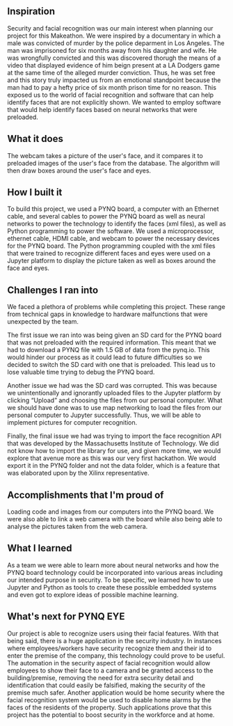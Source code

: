 ## Inspiration
Security and facial recognition was our main interest when planning our project for this Makeathon. We were inspired by a documentary in which a male was convicted of murder by the police deparment in Los Angeles. The man was imprisoned for six months away from his daughter and wife. He was wrongfully convicted and this was discovered thorugh the means of a video that displayed evidence of him beign present at a LA Dodgers game at the same time of the alleged murder conviction. Thus, he was set free and this story truly impacted us from an emotional standpoint because the man had to pay a hefty price of six month prison time for no reason. This exposed us to the world of facial recognition and software that can help identify faces that are not explicitly shown. We wanted to employ software that would help identify faces based on neural networks that were preloaded.



## What it does

The webcam takes a picture of the user's face, and it compares it to preloaded images of the user's face from the database. The algorithm will then draw boxes around the user's face and eyes.


## How I built it

To build this project, we used a PYNQ board, a computer with an Ethernet cable, and several cables to power the PYNQ board as well as neural networks to power the technology to identify the faces (xml files), as well as Python programming to power the software. We used a microprocessor, ethernet cable, HDMI cable, and webcam to power the necessary devices for the PYNQ board. The Python programming coupled with the xml files that were trained to recognize different faces and eyes were used on a Jupyter platform to display the picture taken as well as boxes around the face and eyes.


## Challenges I ran into

We faced a plethora of problems while completing this project. These range from technical gaps in knowledge to hardware malfunctions that were unexpected by the team.

The first issue we ran into was being given an SD card for the PYNQ board that was not preloaded with the required information. This meant that we had to download a PYNQ file with 1.5 GB of data from the pynq.io. This would hinder our process as it could lead to future difficulties so we decided to switch the SD card with one that is preloaded. This lead us to lose valuable time trying to debug the PYNQ board. 

Another issue we had was the SD card was corrupted. This was because we unintentionally and ignorantly uploaded files to the Jupyter platform by clicking “Upload” and choosing the files from our personal computer. What we should have done was to use map networking to load the files from our personal computer to Jupyter successfully. Thus, we will be able to implement pictures for computer recognition.

Finally, the final issue we had was trying to import the face recognition API that was developed by the Massachusetts Institute of Technology. We did not know how to import the library for use, and given more time, we would explore that avenue more as this was our very first hackathon. We would export it in the PYNQ folder and not the data folder, which is a feature that was elaborated upon by the Xilinx representative.



## Accomplishments that I'm proud of
Loading code and images from our computers into the PYNQ board. We were also able to link a web camera with the board while also being able to analyse the pictures taken from the web camera.


## What I learned
As a team we were able to learn more about neural networks and how the PYNQ board technology could be incorporated into various areas including our intended purpose in security. To be specific, we learned how to use Jupyter and Python as tools to create these possible embedded systems and even got to explore ideas of possible machine learning.


## What's next for PYNQ EYE
Our project is able to recognize users using their facial features. With that being said, there is a huge application in the security industry. In instances where employees/workers have security recognize them and their id to enter the premise of the company, this technology could prove to be useful. The automation in the security aspect of facial recognition would allow employees to show their face to a camera and be granted access to the building/premise, removing the need for extra security detail and identification that could easily be falsified, making the security of the premise much safer. Another application would be home security where the facial recognition system would be used to disable home alarms by the faces of the residents of the property. Such applications prove that this project has the potential to boost security in the workforce and at home.

